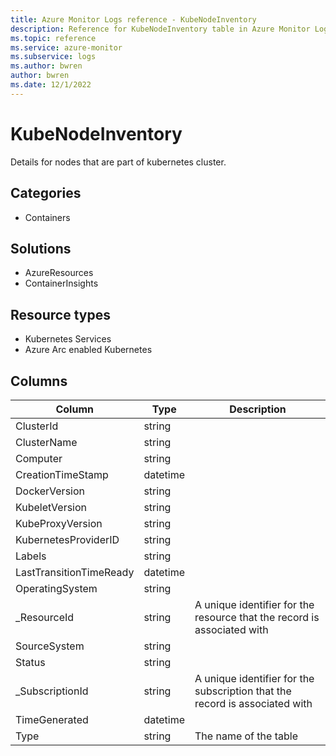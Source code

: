 ```yaml
---
title: Azure Monitor Logs reference - KubeNodeInventory
description: Reference for KubeNodeInventory table in Azure Monitor Logs.
ms.topic: reference
ms.service: azure-monitor
ms.subservice: logs
ms.author: bwren
author: bwren
ms.date: 12/1/2022
---
```


# KubeNodeInventory

 Details for nodes that are part of kubernetes cluster.

## Categories

- Containers
## Solutions

- AzureResources
- ContainerInsights
## Resource types

- Kubernetes Services
- Azure Arc enabled Kubernetes




## Columns

| Column | Type | Description |
| --- | --- | --- |
| ClusterId | string |  |
| ClusterName | string |  |
| Computer | string |  |
| CreationTimeStamp | datetime |  |
| DockerVersion | string |  |
| KubeletVersion | string |  |
| KubeProxyVersion | string |  |
| KubernetesProviderID | string |  |
| Labels | string |  |
| LastTransitionTimeReady | datetime |  |
| OperatingSystem | string |  |
| _ResourceId | string | A unique identifier for the resource that the record is associated with |
| SourceSystem | string |  |
| Status | string |  |
| _SubscriptionId | string | A unique identifier for the subscription that the record is associated with |
| TimeGenerated | datetime |  |
| Type | string | The name of the table |
